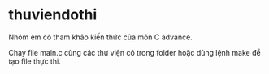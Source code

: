 # thuviendothi
<p>Nhóm em có tham khảo kiến thức của môn C advance.</p>
<p>Chạy file main.c cùng các thư viện có trong folder hoặc dùng lệnh make để tạo file thực thi. </p>
